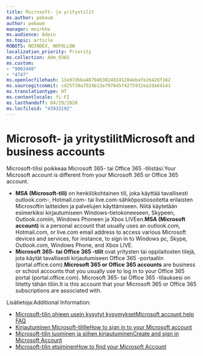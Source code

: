 ```yaml
---
title: Microsoft- ja yritystilit
ms.author: pebaum
author: pebaum
manager: mnirkhe
ms.audience: Admin
ms.topic: article
ROBOTS: NOINDEX, NOFOLLOW
localization_priority: Priority
ms.collection: Adm_O365
ms.custom:
- "9002448"
- "4747"
ms.openlocfilehash: 13a97dbba48794630248241284ebafe26428f162
ms.sourcegitcommit: cd25f39a7924b13e797845f4275932ea2da64141
ms.translationtype: HT
ms.contentlocale: fi-FI
ms.lasthandoff: 04/29/2020
ms.locfileid: "43933192"
---
```

# <a name="microsoft-and-business-accounts"></a><span data-ttu-id="d7cfb-102">Microsoft- ja yritystilit</span><span class="sxs-lookup"><span data-stu-id="d7cfb-102">Microsoft and business accounts</span></span>

<span data-ttu-id="d7cfb-103">Microsoft-tilisi poikkeaa Microsoft 365- tai Office 365 -tilistäsi.</span><span class="sxs-lookup"><span data-stu-id="d7cfb-103">Your Microsoft account is different from your Microsoft 365 or Office 365 account.</span></span>

- <span data-ttu-id="d7cfb-104">**MSA (Microsoft-tili)** on henkilökohtainen tili, joka käyttää tavallisesti outlook.com-, Hotmail.com- tai live.com-sähköpostiosoitetta erilaisten Microsoftin laitteiden ja palvelujen käyttämiseen. Niitä käytetään esimerkiksi kirjautumiseen Windows-tietokoneeseen, Skypeen, Outlook.comiin, Windows Phoneen ja Xbox LIVEen.</span><span class="sxs-lookup"><span data-stu-id="d7cfb-104">**MSA (Microsoft account)** is a personal account that usually uses an outlook.com, Hotmail.com, or live.com email address to access various Microsoft devices and services, for instance, to sign in to Windows pc, Skype, Outlook.com, Windows Phone, and Xbox LIVE.</span></span>
- <span data-ttu-id="d7cfb-105">**Microsoft 365- tai Office 365 -tilit** ovat yritysten tai oppilaitosten tilejä, jota käytät tavallisesti kirjautumiseen Office 365 -portaaliin (portal.office.com).</span><span class="sxs-lookup"><span data-stu-id="d7cfb-105">**Microsoft 365 or Office 365 accounts** are business or school accounts that you usually use to log in to your Office 365 portal (portal.office.com).</span></span> <span data-ttu-id="d7cfb-106">Microsoft 365- tai Office 365 -tilauksesi on liitetty tähän tiliin.</span><span class="sxs-lookup"><span data-stu-id="d7cfb-106">It is this account that your Microsoft 365 or Office 365 subscriptions are associated with.</span></span>

<span data-ttu-id="d7cfb-107">Lisätietoja:</span><span class="sxs-lookup"><span data-stu-id="d7cfb-107">Additional Information:</span></span>

- [<span data-ttu-id="d7cfb-108">Microsoft-tilin ohjeen usein kysytyt kysymykset</span><span class="sxs-lookup"><span data-stu-id="d7cfb-108">Microsoft account help FAQ</span></span>](https://support.microsoft.com/hub/4294457/microsoft-account-help) 
- [<span data-ttu-id="d7cfb-109">Kirjautuminen Microsoft-tilille</span><span class="sxs-lookup"><span data-stu-id="d7cfb-109">How to sign in to your Microsoft account</span></span>](https://support.microsoft.com/help/4028195/microsoft-account-how-to-sign-in)
- [<span data-ttu-id="d7cfb-110">Microsoft-tilin luominen ja siihen kirjautuminen</span><span class="sxs-lookup"><span data-stu-id="d7cfb-110">Create and sign in Microsoft Account</span></span>](https://account.microsoft.com/account)
- [<span data-ttu-id="d7cfb-111">Microsoft-tilin etsiminen</span><span class="sxs-lookup"><span data-stu-id="d7cfb-111">How to find your Microsoft Account</span></span>](https://support.microsoft.com/help/13811/microsoft-account-how-to-find)
